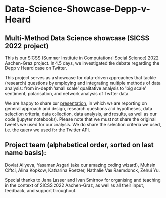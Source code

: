 # Data-Science-Showcase-Depp-v-Heard
## Multi-Method Data Science showcase (SICSS 2022 project) 


This is our SICSS (Summer Institute in Computational Social Science) 2022 Aachen-Graz project. In 4.5 days, we investigated the debate regarding the Depp v Heard case on Twitter. 

This project serves as a showcase for data-driven approaches that tackle (research) questions by employing and integrating multiple methods of data analysis: from in-depth 'small scale' qualitative analysis to 'big scale' sentiment, polarisation, and network analysis of Twitter data.  

We are happy to share our [presentation](https://drive.google.com/file/d/1Ay6oJa5-CmtNZbGCbK5ZqrW0xJLcWIGr/view?usp=sharing), in which we are reporting on general approach and design, research questions and hypotheses, data selection criteria, data collection, data analysis, and results, as well as our code (jupyter notebooks). Please note that we must not share the original tweets we used for our analysis. We do share the selection criteria we used, i.e. the query we used for the Twitter API. 

## Project team (alphabetical order, sorted on last name basis): 
Dovlat Aliyeva,
Yasaman Asgari (aka our amazing coding wizard), 
Muhsin Ciftci,
Alina Kopkow,
Katharina Roetzer,
Nathalie Van Raemdonck,
Zehui Yu.

Special thanks to Jana Lasser and Ivan Smirnov for organising and teaching in the context of SICSS 2022 Aachen-Graz, as well as all their input, feedback, and support throughout. 
